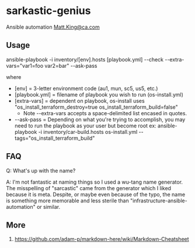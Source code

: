 # sarkastic-genius
Ansible automation
Matt.King@ca.com


## Usage
ansible-playbook -i inventory/[env].hosts [playbook.yml] --check --extra-vars="var1=foo var2=bar" --ask-pass

where
- [env] = 3-letter environment code (au1, mun, sc5, us5, etc.)
- [playbook.yml] = filename of playbook you wish to run (os-install.yml)
- [extra-vars] = dependent on playbook, os-install uses "os_install_terraform_destroy=true os_install_terraform_build=false"  
  * Note --extra-vars accepts a space-delimited list encased in quotes.
- --ask-pass = Depending on what you're trying to accomplish, you may need to run the playbook as your user but become root
ex: ansible-playbook -i inventory/car-build.hosts os-install.yml --tags="os_install_terraform_build"


## FAQ
Q: What's up with the name?

A: I'm not fantastic at naming things so I used a wu-tang name generator. The misspelling of "sarcastic" came from the generator which I liked because it is meta. Despite, or maybe even because of the typo, the name is something more memorable and less sterile than "infrastructure-ansible-automation" or similar.


## More
1) https://github.com/adam-p/markdown-here/wiki/Markdown-Cheatsheet
